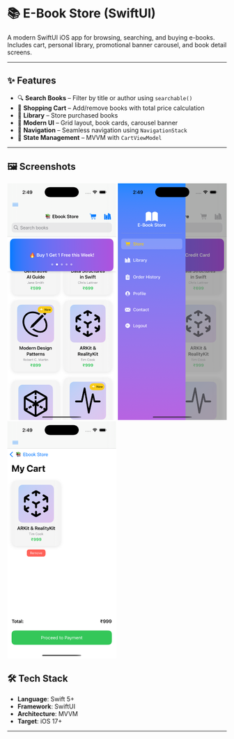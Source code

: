 # 📚 E-Book Store (SwiftUI)

A modern SwiftUI iOS app for browsing, searching, and buying e-books.  
Includes cart, personal library, promotional banner carousel, and book detail screens.

---

## ✨ Features
- 🔍 **Search Books** – Filter by title or author using `searchable()`
- 🛒 **Shopping Cart** – Add/remove books with total price calculation
- 📖 **Library** – Store purchased books
- 🎨 **Modern UI** – Grid layout, book cards, carousel banner
- 📱 **Navigation** – Seamless navigation using `NavigationStack`
- 💾 **State Management** – MVVM with `CartViewModel`

---

## 🖼️ Screenshots


<p float="left">
  <img src="https://github.com/SagarRathode/EbookSaleApp/blob/main/EBookSaleAppScreenshot/Simulator%20Screenshot%20-%20iPhone%2016%20Pro%20-%202025-08-28%20at%2014.49.26.png" width="250" />
  <img src="https://github.com/SagarRathode/EbookSaleApp/blob/main/EBookSaleAppScreenshot/Simulator%20Screenshot%20-%20iPhone%2016%20Pro%20-%202025-08-28%20at%2014.49.32.png" width="250"/>
  <img src="https://github.com/SagarRathode/EbookSaleApp/blob/main/EBookSaleAppScreenshot/Simulator%20Screenshot%20-%20iPhone%2016%20Pro%20-%202025-08-28%20at%2014.49.50.png" width="250"/>
</p>

## 🛠️ Tech Stack
- **Language**: Swift 5+
- **Framework**: SwiftUI
- **Architecture**: MVVM
- **Target**: iOS 17+

---




